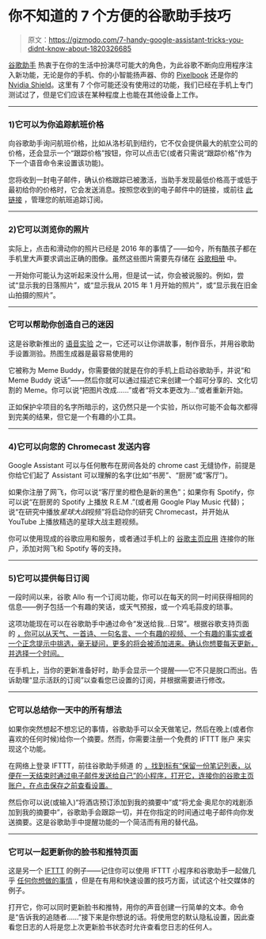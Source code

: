 # 你不知道的 7 个方便的谷歌助手技巧

> 原文：<https://gizmodo.com/7-handy-google-assistant-tricks-you-didnt-know-about-1820326685>

[谷歌助手](http://fieldguide.gizmodo.com/5-things-google-assistant-does-better-than-siri-1793089981) 热衷于在你的生活中扮演尽可能大的角色，为此谷歌不断向应用程序注入新功能，无论是你的手机、你的小智能扬声器、你的 [Pixelbook](https://gizmodo.com/the-google-pixelbook-made-me-alter-my-existence-1819663762) 还是你的[Nvidia Shield](https://gizmodo.com/nvidia-adds-google-assistant-to-shield-tv-making-it-a-1818862089)。这里有 7 个你可能还没有使用过的功能，我们已经在手机上专门测试过了，但是它们应该在某种程度上也能在其他设备上工作。



* * *

### **1)它可以为你追踪航班价格**

向谷歌助手询问航班价格，比如从洛杉矶到纽约，它不仅会提供最大的航空公司的价格，还会显示一个“跟踪价格”按钮，你可以点击它(或者只需说“跟踪价格”作为下一个语音命令来设置该功能)。

您将收到一封电子邮件，确认价格跟踪已被激活，当助手发现最低价格高于或低于最初给你的价格时，它会发送消息。按照您收到的电子邮件中的链接，或前往 [此链接](https://www.google.com/flights/#search;mc=s) ，管理您的航班追踪订阅。

* * *

### **2)它可以浏览你的照片**

实际上，点击和滑动你的照片已经是 2016 年的事情了——如今，所有酷孩子都在手机里大声要求调出正确的图像。虽然这些图片需要先存储在 [谷歌相册](http://fieldguide.gizmodo.com/10-tricks-to-make-yourself-a-google-photos-master-1713303865) 中。

一开始你可能认为这听起来没什么用，但是试一试，你会被说服的。例如，尝试“显示我的日落照片”，或“显示我从 2015 年 1 月开始的照片”，或“显示我在旧金山拍摄的照片”。

* * *

### 它可以帮助你创造自己的迷因

这是谷歌新推出的 [语音实验](https://experiments.withgoogle.com/voice) 之一，它还可以让你讲故事，制作音乐，并用谷歌助手设置测验。热图生成器是最容易使用的

它被称为 Meme Buddy，你需要做的就是在你的手机上启动谷歌助手，并说“和 Meme Buddy 说话”——然后你就可以通过描述它来创建一个超可分享的、文化切割的 Meme。你可以说“把图片改成……”或者“将文本更改为...”或者重新开始。

正如保护伞项目的名字所暗示的，这仍然只是一个实验，所以你可能不会每次都得到完美的结果，但它是一个有趣的小工具。

* * *

### **4)它可以向您的 Chromecast 发送内容**

Google Assistant 可以与任何散布在房间各处的 chrome cast 无缝协作，前提是你给它们起了 Assistant 可以理解的名字(比如“书房”、“厨房”或“客厅”)。

如果你注册了网飞，你可以说“客厅里的橙色是新的黑色”；如果你有 Spotify，你可以说“在厨房的 Spotify 上播放 R.E.M .”(或者用 Google Play Music 代替)；说“在研究中播放*星球大战*视频”将启动你的研究 Chromecast，并开始从 YouTube 上播放精选的星球大战主题视频。

你可以使用现成的谷歌应用和服务，或者通过手机上的 [谷歌主页应用](https://play.google.com/store/apps/details?id=com.google.android.apps.chromecast.app) 连接你的账户，添加对网飞和 Spotify 等的支持。

* * *

### **5)它可以提供每日订阅**

一段时间以来，谷歌 Allo 有一个订阅功能，你可以在每天的同一时间获得相同的信息——例子包括一个有趣的笑话，或天气预报，或一个鸡毛蒜皮的琐事。

这项功能现在可以在谷歌助手中通过命令“发送给我...日常”。根据谷歌支持页面 的 [，你可以从天气、一首诗、一句名言、一个有趣的视频、一个有趣的事实或者一个正念提示中挑选，毫无疑问，更多的将会被添加进来。确认你想要每天更新，并选择一个时间。](https://support.google.com/assistant/answer/7564257)

在手机上，当你的更新准备好时，助手会显示一个提醒——它不只是脱口而出。告诉助理“显示活跃的订阅”以查看您已设置的订阅，并根据需要进行修改。

* * *

### 它可以总结你一天中的所有想法

如果你突然想起不想忘记的事情，谷歌助手可以全天做笔记，然后在晚上(或者你喜欢的任何时候)给你一个摘要。然而，你需要注册一个免费的 IFTTT 账户 来实现这个功能。

在网络上登录 IFTTT，前往谷歌助手频道 的 [，找到标有“保留一份笔记列表，以便在一天结束时通过电子邮件发送给自己”的小程序，打开它，连接你的谷歌主页账户，在点击保存之前查看设置。](https://ifttt.com/google_assistant)

然后你可以说(或输入)“将酒店预订添加到我的摘要中”或“将尤金·奥尼尔的戏剧添加到我的摘要中”，谷歌助手会跟踪一切，并在你指定的时间通过电子邮件向你发送摘要。这是谷歌助手中提醒功能的一个简洁而有用的替代品。

* * *

### 它可以一起更新你的脸书和推特页面

这是另一个 [IFTTT](https://ifttt.com/) 的例子——记住你可以使用 IFTTT 小程序和谷歌助手一起做几乎 [任何你想做的事情](http://fieldguide.gizmodo.com/how-to-make-google-assistant-and-amazon-alexa-do-whatev-1791027974) ，但是在有用和快速设置的技巧方面，试试这个社交媒体的例子。

打开它，你可以同时更新脸书和推特，用你的声音创建一行简单的文本。命令是“告诉我的追随者……”接下来是你想说的话。将使用您的默认隐私设置，因此查看您日志的人将是您上次更新脸书状态时允许查看您日志的任何人。